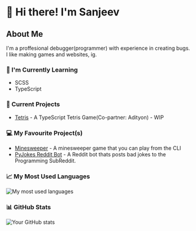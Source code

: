 # 👋 Hi there! I'm Sanjeev

## About Me
I'm a proffesional debugger(programmer) with experience in creating bugs. I like making games and websites, ig.

### 🌱 I'm Currently Learning
- SCSS
- TypeScript

### 🔭 Current Projects
- [Tetris](https://github.com/Adityon/Tetris-4.0) - A TypeScript Tetris Game(Co-partner: Adityon) - WIP

### 💻 My Favourite Project(s)
- [Minesweeper](https://github.com/SanjeevScript/Minesweeper-Py) - A minesweeper game that you can play from the CLI
- [PyJokes Reddit Bot](https://github.com/SanjeevScript/pyjokes-reddit-bot) - A Reddit bot thats posts bad jokes to the Programming SubReddit.


### 📈 My Most Used Languages
![My most used languages](https://github-readme-stats.vercel.app/api/top-langs/?username=SanjeevScript&layout=compact&theme=dark)

### 📊 GitHub Stats
![Your GitHub stats](https://github-readme-stats.vercel.app/api?username=SanjeevScript&show_icons=true&hide_title=true&theme=dark)


